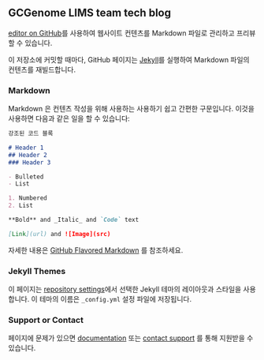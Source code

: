 ## GCGenome LIMS team tech blog

[editor on GitHub](https://github.com/GCGenome-LIMS/gcgenome-lims.github.io/edit/master/README.md)를 사용하여 웹사이트 컨텐츠를 Markdown 파일로 관리하고 프리뷰할 수 있습니다.

이 저장소에 커밋할 때마다, GitHub 페이지는 [Jekyll](https://jekyllrb.com/)를 실행하여 Markdown 파일의 컨텐츠를 재빌드합니다.

### Markdown

Markdown 은 컨텐츠 작성을 위해 사용하는 사용하기 쉽고 간편한 구문입니다. 이것을 사용하면 다음과 같은 일을 할 수 있습니다:

```markdown
강조된 코드 블록

# Header 1
## Header 2
### Header 3

- Bulleted
- List

1. Numbered
2. List

**Bold** and _Italic_ and `Code` text

[Link](url) and ![Image](src)
```

자세한 내용은 [GitHub Flavored Markdown](https://guides.github.com/features/mastering-markdown/) 를 참조하세요.

### Jekyll Themes

이 페이지는 [repository settings](https://github.com/GCGenome-LIMS/gcgenome-lims.github.io/settings)에서 선택한 Jekyll 테마의 레이아웃과 스타일을 사용합니다. 이 테마의 이름은 `_config.yml` 설정 파일에 저장됩니다.

### Support or Contact

페이지에 문제가 있으면 [documentation](https://docs.github.com/categories/github-pages-basics/) 또는 [contact support](https://github.com/contact) 를 통해 지원받을 수 있습니다.
